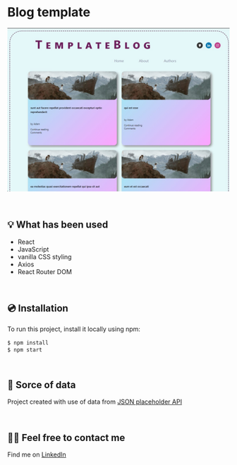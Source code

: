 # Blog template

![Project preview](./src/preview/preview.jpg)


&nbsp;
 
## 💡 What has been used
- React
- JavaScript
- vanilla CSS styling
- Axios
- React Router DOM

&nbsp;

## 💿 Installation

To run this project, install it locally using npm:

```
$ npm install
$ npm start
```

&nbsp;

## 💭 Sorce of data

Project created with use of data from [JSON placeholder API](https://jsonplaceholder.typicode.com/)

&nbsp;

## 🙋‍♂️ Feel free to contact me
Find me on [LinkedIn](https://www.linkedin.com/in/karolina-zbonik-857797162/)